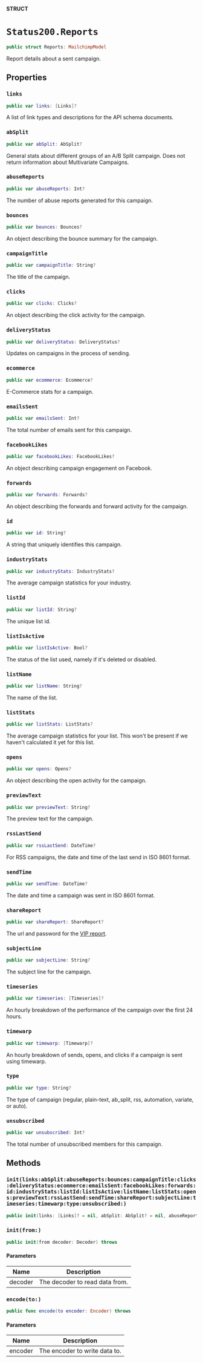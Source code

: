 **STRUCT**

# `Status200.Reports`

```swift
public struct Reports: MailchimpModel
```

Report details about a sent campaign.

## Properties
### `links`

```swift
public var links: [Links]?
```

A list of link types and descriptions for the API schema documents.

### `abSplit`

```swift
public var abSplit: AbSplit?
```

General stats about different groups of an A/B Split campaign. Does not return information about Multivariate Campaigns.

### `abuseReports`

```swift
public var abuseReports: Int?
```

The number of abuse reports generated for this campaign.

### `bounces`

```swift
public var bounces: Bounces?
```

An object describing the bounce summary for the campaign.

### `campaignTitle`

```swift
public var campaignTitle: String?
```

The title of the campaign.

### `clicks`

```swift
public var clicks: Clicks?
```

An object describing the click activity for the campaign.

### `deliveryStatus`

```swift
public var deliveryStatus: DeliveryStatus?
```

Updates on campaigns in the process of sending.

### `ecommerce`

```swift
public var ecommerce: Ecommerce?
```

E-Commerce stats for a campaign.

### `emailsSent`

```swift
public var emailsSent: Int?
```

The total number of emails sent for this campaign.

### `facebookLikes`

```swift
public var facebookLikes: FacebookLikes?
```

An object describing campaign engagement on Facebook.

### `forwards`

```swift
public var forwards: Forwards?
```

An object describing the forwards and forward activity for the campaign.

### `id`

```swift
public var id: String?
```

A string that uniquely identifies this campaign.

### `industryStats`

```swift
public var industryStats: IndustryStats?
```

The average campaign statistics for your industry.

### `listId`

```swift
public var listId: String?
```

The unique list id.

### `listIsActive`

```swift
public var listIsActive: Bool?
```

The status of the list used, namely if it's deleted or disabled.

### `listName`

```swift
public var listName: String?
```

The name of the list.

### `listStats`

```swift
public var listStats: ListStats?
```

The average campaign statistics for your list. This won't be present if we haven't calculated it yet for this list.

### `opens`

```swift
public var opens: Opens?
```

An object describing the open activity for the campaign.

### `previewText`

```swift
public var previewText: String?
```

The preview text for the campaign.

### `rssLastSend`

```swift
public var rssLastSend: DateTime?
```

For RSS campaigns, the date and time of the last send in ISO 8601 format.

### `sendTime`

```swift
public var sendTime: DateTime?
```

The date and time a campaign was sent in ISO 8601 format.

### `shareReport`

```swift
public var shareReport: ShareReport?
```

The url and password for the [VIP report](https://mailchimp.com/help/share-a-campaign-report/).

### `subjectLine`

```swift
public var subjectLine: String?
```

The subject line for the campaign.

### `timeseries`

```swift
public var timeseries: [Timeseries]?
```

An hourly breakdown of the performance of the campaign over the first 24 hours.

### `timewarp`

```swift
public var timewarp: [Timewarp]?
```

An hourly breakdown of sends, opens, and clicks if a campaign is sent using timewarp.

### `type`

```swift
public var type: String?
```

The type of campaign (regular, plain-text, ab_split, rss, automation, variate, or auto).

### `unsubscribed`

```swift
public var unsubscribed: Int?
```

The total number of unsubscribed members for this campaign.

## Methods
### `init(links:abSplit:abuseReports:bounces:campaignTitle:clicks:deliveryStatus:ecommerce:emailsSent:facebookLikes:forwards:id:industryStats:listId:listIsActive:listName:listStats:opens:previewText:rssLastSend:sendTime:shareReport:subjectLine:timeseries:timewarp:type:unsubscribed:)`

```swift
public init(links: [Links]? = nil, abSplit: AbSplit? = nil, abuseReports: Int? = nil, bounces: Bounces? = nil, campaignTitle: String? = nil, clicks: Clicks? = nil, deliveryStatus: DeliveryStatus? = nil, ecommerce: Ecommerce? = nil, emailsSent: Int? = nil, facebookLikes: FacebookLikes? = nil, forwards: Forwards? = nil, id: String? = nil, industryStats: IndustryStats? = nil, listId: String? = nil, listIsActive: Bool? = nil, listName: String? = nil, listStats: ListStats? = nil, opens: Opens? = nil, previewText: String? = nil, rssLastSend: DateTime? = nil, sendTime: DateTime? = nil, shareReport: ShareReport? = nil, subjectLine: String? = nil, timeseries: [Timeseries]? = nil, timewarp: [Timewarp]? = nil, type: String? = nil, unsubscribed: Int? = nil)
```

### `init(from:)`

```swift
public init(from decoder: Decoder) throws
```

#### Parameters

| Name | Description |
| ---- | ----------- |
| decoder | The decoder to read data from. |

### `encode(to:)`

```swift
public func encode(to encoder: Encoder) throws
```

#### Parameters

| Name | Description |
| ---- | ----------- |
| encoder | The encoder to write data to. |